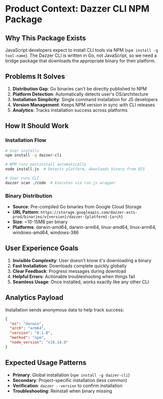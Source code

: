 # Product Context: Dazzer CLI NPM Package

## Why This Package Exists
JavaScript developers expect to install CLI tools via NPM (`npm install -g tool-name`). The Dazzer CLI is written in Go, not JavaScript, so we need a bridge package that downloads the appropriate binary for their platform.

## Problems It Solves
1. **Distribution Gap**: Go binaries can't be directly published to NPM
2. **Platform Detection**: Automatically detects user's OS/architecture
3. **Installation Simplicity**: Single command installation for JS developers
4. **Version Management**: Keeps NPM version in sync with CLI releases
5. **Analytics**: Tracks installation success across platforms

## How It Should Work

### Installation Flow
```bash
# User installs
npm install -g dazzer-cli

# NPM runs postinstall automatically  
node install.js  # Detects platform, downloads binary from GCS

# User runs CLI
dazzer scan ./code  # Executes via run.js wrapper
```

### Binary Distribution
- **Source**: Pre-compiled Go binaries from Google Cloud Storage
- **URL Pattern**: `https://storage.googleapis.com/dazzer-asts-prod/binaries/v{version}/dazzer-{platform}-{arch}`
- **Size**: ~10-15MB per binary
- **Platforms**: darwin-amd64, darwin-arm64, linux-amd64, linux-arm64, windows-amd64, windows-386

## User Experience Goals
1. **Invisible Complexity**: User doesn't know it's downloading a binary
2. **Fast Installation**: Downloads complete quickly globally
3. **Clear Feedback**: Progress messages during download
4. **Helpful Errors**: Actionable troubleshooting when things fail
5. **Seamless Usage**: Once installed, works exactly like any other CLI

## Analytics Payload
Installation sends anonymous data to help track success:
```json
{
  "os": "darwin",
  "arch": "arm64", 
  "version": "0.1.0",
  "method": "npm",
  "node_version": "v16.14.0"
}
```

## Expected Usage Patterns
- **Primary**: Global installation (`npm install -g dazzer-cli`)
- **Secondary**: Project-specific installation (less common)
- **Verification**: `dazzer --version` to confirm installation
- **Troubleshooting**: Reinstall when binary missing
